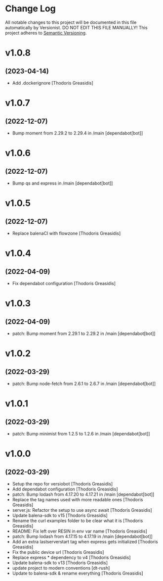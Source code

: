 # Change Log

All notable changes to this project will be documented in this file
automatically by Versionist. DO NOT EDIT THIS FILE MANUALLY!
This project adheres to [Semantic Versioning](http://semver.org/).

# v1.0.8
## (2023-04-14)

* Add .dockerignore [Thodoris Greasidis]

# v1.0.7
## (2022-12-07)

* Bump moment from 2.29.2 to 2.29.4 in /main [dependabot[bot]]

# v1.0.6
## (2022-12-07)

* Bump qs and express in /main [dependabot[bot]]

# v1.0.5
## (2022-12-07)

* Replace balenaCI with flowzone [Thodoris Greasidis]

# v1.0.4
## (2022-04-09)

* Fix dependabot configuration [Thodoris Greasidis]

# v1.0.3
## (2022-04-09)

* patch: Bump moment from 2.29.1 to 2.29.2 in /main [dependabot[bot]]

# v1.0.2
## (2022-03-29)

* patch: Bump node-fetch from 2.6.1 to 2.6.7 in /main [dependabot[bot]]

# v1.0.1
## (2022-03-29)

* patch: Bump minimist from 1.2.5 to 1.2.6 in /main [dependabot[bot]]

# v1.0.0
## (2022-03-29)

* Setup the repo for versiobot [Thodoris Greasidis]
* Add dependabot configuration [Thodoris Greasidis]
* patch: Bump lodash from 4.17.20 to 4.17.21 in /main [dependabot[bot]]
* Replace the tag names used with more readable ones [Thodoris Greasidis]
* server.js: Refactor the setup to use async await [Thodoris Greasidis]
* Update balena-sdk to v15 [Thodoris Greasidis]
* Rename the curl examples folder to be clear what it is [Thodoris Greasidis]
* README: Fix left over RESIN in env var name [Thodoris Greasidis]
* patch: Bump lodash from 4.17.15 to 4.17.19 in /main [dependabot[bot]]
* Add an extra lastserverstart tag when express gets initialized [Thodoris Greasidis]
* Fix the public device url [Thodoris Greasidis]
* Replace express * dependency to v4 [Thodoris Greasidis]
* Update balena-sdk to v13 [Thodoris Greasidis]
* update project to modern conventions [dt-rush]
* Update to balena-sdk & rename everything [Thodoris Greasidis]
